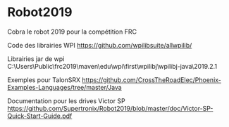# Robot2019
Cobra le robot 2019 pour la compétition FRC

Code des librairies WPI
https://github.com/wpilibsuite/allwpilib/

Librairies jar de wpi
C:\Users\Public\frc2019\maven\edu\wpi\first\wpilibj\wpilibj-java\2019.2.1

Exemples pour TalonSRX
https://github.com/CrossTheRoadElec/Phoenix-Examples-Languages/tree/master/Java 

Documentation pour les drives Victor SP
https://github.com/Supertronix/Robot2019/blob/master/doc/Victor-SP-Quick-Start-Guide.pdf
